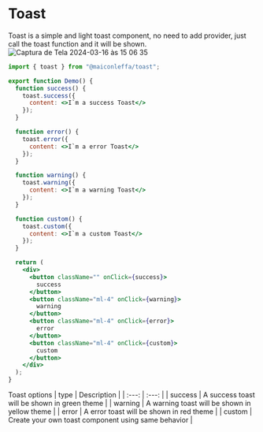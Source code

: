 # Toast

Toast is a simple and light toast component, no need to add provider, just call the toast function and it will be shown.
![Captura de Tela 2024-03-16 às 15 06 35](https://github.com/MaiconLeffa/toast/assets/41764184/c7860c66-9571-4d41-93b1-add2ef5b264c)

```jsx
import { toast } from "@maiconleffa/toast";

export function Demo() {
  function success() {
    toast.success({
      content: <>I`m a success Toast</>
    });
  }

  function error() {
    toast.error({
      content: <>I`m a error Toast</>
    });
  }

  function warning() {
    toast.warning({
      content: <>I`m a warning Toast</>
    });
  }

  function custom() {
    toast.custom({
      content: <>I`m a custom Toast</>
    });
  }

  return (
    <div>
      <button className="" onClick={success}>
        success
      </button>
      <button className="ml-4" onClick={warning}>
        warning
      </button>
      <button className="ml-4" onClick={error}>
        error
      </button>
      <button className="ml-4" onClick={custom}>
        custom
      </button>
    </div>
  );
}
```

Toast options
| type | Description |
| :---: | :---: |
| success | A success toast will be shown in green theme |
| warning | A warning toast will be shown in yellow theme |
| error | A error toast will be shown in red theme |
| custom | Create your own toast component using same behavior |


